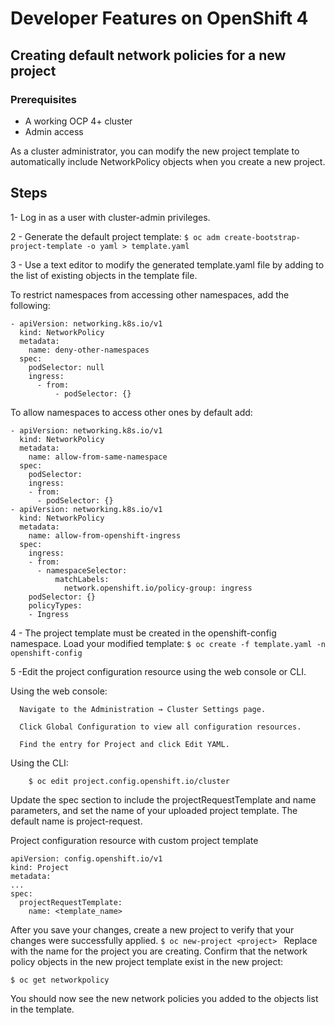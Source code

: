 # Developer Features on OpenShift 4

## Creating default network policies for a new project

### Prerequisites

* A working OCP 4+ cluster
* Admin access

As a cluster administrator, you can modify the new project template to automatically include NetworkPolicy objects when you create a new project.

## Steps

1- Log in as a user with cluster-admin privileges.

2 - Generate the default project template:
```$ oc adm create-bootstrap-project-template -o yaml > template.yaml```

3 - Use a text editor to modify the generated template.yaml file by adding to the list of existing objects in the template file.

To restrict namespaces from accessing other namespaces, add the following:

```
- apiVersion: networking.k8s.io/v1
  kind: NetworkPolicy
  metadata:
    name: deny-other-namespaces
  spec:
    podSelector: null
    ingress:
      - from:
          - podSelector: {}
 ```


To allow namespaces to access other ones by default add: 

```
- apiVersion: networking.k8s.io/v1
  kind: NetworkPolicy
  metadata:
    name: allow-from-same-namespace
  spec:
    podSelector:
    ingress:
    - from:
      - podSelector: {}
- apiVersion: networking.k8s.io/v1
  kind: NetworkPolicy
  metadata:
    name: allow-from-openshift-ingress
  spec:
    ingress:
    - from:
      - namespaceSelector:
          matchLabels:
            network.openshift.io/policy-group: ingress
    podSelector: {}
    policyTypes:
    - Ingress
```


4 - The project template must be created in the openshift-config namespace. Load your modified template:
```$ oc create -f template.yaml -n openshift-config```

5 -Edit the project configuration resource using the web console or CLI.

   Using the web console:

      Navigate to the Administration → Cluster Settings page.

      Click Global Configuration to view all configuration resources.

      Find the entry for Project and click Edit YAML.

   Using the CLI:
   
        $ oc edit project.config.openshift.io/cluster


Update the spec section to include the projectRequestTemplate and name parameters, and set the name of your uploaded project template. The default name is project-request.

Project configuration resource with custom project template


    apiVersion: config.openshift.io/v1
    kind: Project
    metadata:
    ...
    spec:
      projectRequestTemplate:
        name: <template_name>
After you save your changes, create a new project to verify that your changes were successfully applied.
```$ oc new-project <project> ```
Replace <project> with the name for the project you are creating.
Confirm that the network policy objects in the new project template exist in the new project:


```$ oc get networkpolicy```

You should now see the new network policies you added to the objects list in the template.
